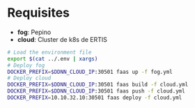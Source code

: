 # Requisites

- **fog**: Pepino
- **cloud**: Cluster de k8s de ERTIS

```sh
# Load the environment file
export $(cat ../.env | xargs)
# Deploy fog
DOCKER_PREFIX=$DDNN_CLOUD_IP:30501 faas up -f fog.yml
# Deploy cloud
DOCKER_PREFIX=$DDNN_CLOUD_IP:30501 faas build -f cloud.yml
DOCKER_PREFIX=$DDNN_CLOUD_IP:30501 faas push -f cloud.yml
DOCKER_PREFIX=10.10.32.10:30501 faas deploy -f cloud.yml
```
